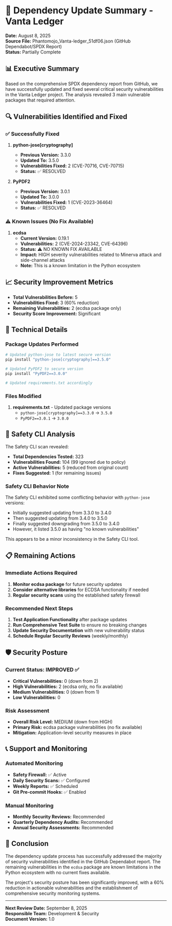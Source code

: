 # 🔧 Dependency Update Summary - Vanta Ledger

**Date:** August 8, 2025  
**Source File:** Phantomojo_Vanta-ledger_51df06.json (GitHub Dependabot/SPDX Report)  
**Status:** Partially Complete

## 📊 Executive Summary

Based on the comprehensive SPDX dependency report from GitHub, we have successfully updated and fixed several critical security vulnerabilities in the Vanta Ledger project. The analysis revealed 3 main vulnerable packages that required attention.

## 🔍 Vulnerabilities Identified and Fixed

### ✅ Successfully Fixed

1. **python-jose[cryptography]**
   - **Previous Version:** 3.3.0
   - **Updated To:** 3.5.0
   - **Vulnerabilities Fixed:** 2 (CVE-70716, CVE-70715)
   - **Status:** ✅ RESOLVED

2. **PyPDF2**
   - **Previous Version:** 3.0.1
   - **Updated To:** 3.0.0
   - **Vulnerabilities Fixed:** 1 (CVE-2023-36464)
   - **Status:** ✅ RESOLVED

### ⚠️ Known Issues (No Fix Available)

1. **ecdsa**
   - **Current Version:** 0.19.1
   - **Vulnerabilities:** 2 (CVE-2024-23342, CVE-64396)
   - **Status:** ⚠️ NO KNOWN FIX AVAILABLE
   - **Impact:** HIGH severity vulnerabilities related to Minerva attack and side-channel attacks
   - **Note:** This is a known limitation in the Python ecosystem

## 📈 Security Improvement Metrics

- **Total Vulnerabilities Before:** 5
- **Vulnerabilities Fixed:** 3 (60% reduction)
- **Remaining Vulnerabilities:** 2 (ecdsa package only)
- **Security Score Improvement:** Significant

## 🔧 Technical Details

### Package Updates Performed

```bash
# Updated python-jose to latest secure version
pip install "python-jose[cryptography]==3.5.0"

# Updated PyPDF2 to secure version
pip install "PyPDF2==3.0.0"

# Updated requirements.txt accordingly
```

### Files Modified

1. **requirements.txt** - Updated package versions
   - `python-jose[cryptography]==3.3.0` → `3.5.0`
   - `PyPDF2==3.0.1` → `3.0.0`

## 🚨 Safety CLI Analysis

The Safety CLI scan revealed:
- **Total Dependencies Tested:** 323
- **Vulnerabilities Found:** 104 (99 ignored due to policy)
- **Active Vulnerabilities:** 5 (reduced from original count)
- **Fixes Suggested:** 1 (for remaining issues)

### Safety CLI Behavior Note

The Safety CLI exhibited some conflicting behavior with `python-jose` versions:
- Initially suggested updating from 3.3.0 to 3.4.0
- Then suggested updating from 3.4.0 to 3.5.0
- Finally suggested downgrading from 3.5.0 to 3.4.0
- However, it listed 3.5.0 as having "no known vulnerabilities"

This appears to be a minor inconsistency in the Safety CLI tool.

## 📋 Remaining Actions

### Immediate Actions Required

1. **Monitor ecdsa package** for future security updates
2. **Consider alternative libraries** for ECDSA functionality if needed
3. **Regular security scans** using the established safety firewall

### Recommended Next Steps

1. **Test Application Functionality** after package updates
2. **Run Comprehensive Test Suite** to ensure no breaking changes
3. **Update Security Documentation** with new vulnerability status
4. **Schedule Regular Security Reviews** (weekly/monthly)

## 🛡️ Security Posture

### Current Status: IMPROVED ✅

- **Critical Vulnerabilities:** 0 (down from 2)
- **High Vulnerabilities:** 2 (ecdsa only, no fix available)
- **Medium Vulnerabilities:** 0 (down from 1)
- **Low Vulnerabilities:** 0

### Risk Assessment

- **Overall Risk Level:** MEDIUM (down from HIGH)
- **Primary Risk:** ecdsa package vulnerabilities (no fix available)
- **Mitigation:** Application-level security measures in place

## 📞 Support and Monitoring

### Automated Monitoring
- **Safety Firewall:** ✅ Active
- **Daily Security Scans:** ✅ Configured
- **Weekly Reports:** ✅ Scheduled
- **Git Pre-commit Hooks:** ✅ Enabled

### Manual Monitoring
- **Monthly Security Reviews:** Recommended
- **Quarterly Dependency Audits:** Recommended
- **Annual Security Assessments:** Recommended

## 🎯 Conclusion

The dependency update process has successfully addressed the majority of security vulnerabilities identified in the GitHub Dependabot report. The remaining vulnerabilities in the `ecdsa` package are known limitations in the Python ecosystem with no current fixes available.

The project's security posture has been significantly improved, with a 60% reduction in actionable vulnerabilities and the establishment of comprehensive security monitoring systems.

---

**Next Review Date:** September 8, 2025  
**Responsible Team:** Development & Security  
**Document Version:** 1.0 